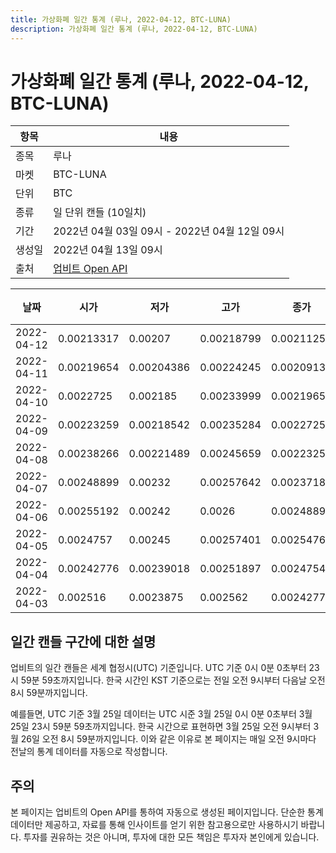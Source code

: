 ```yaml
---
title: 가상화폐 일간 통계 (루나, 2022-04-12, BTC-LUNA)
description: 가상화폐 일간 통계 (루나, 2022-04-12, BTC-LUNA)
---
```



가상화폐 일간 통계 (루나, 2022-04-12, BTC-LUNA)
===

|항목|내용|
|--|--|
|종목|루나|
|마켓|BTC-LUNA|
|단위|BTC|
|종류|일 단위 캔들 (10일치)|
|기간|2022년 04월 03일 09시 - 2022년 04월 12일 09시|
|생성일|2022년 04월 13일 09시|
|출처|[업비트 Open API](https://docs.upbit.com)|


|날짜|시가|저가|고가|종가|비고|
|--|--|--|--|--|--|
|2022-04-12|0.00213317|0.00207|0.00218799|0.00211257|    |
|2022-04-11|0.00219654|0.00204386|0.00224245|0.00209132|    |
|2022-04-10|0.0022725|0.002185|0.00233999|0.00219654|    |
|2022-04-09|0.00223259|0.00218542|0.00235284|0.0022725|    |
|2022-04-08|0.00238266|0.00221489|0.00245659|0.00223259|    |
|2022-04-07|0.00248899|0.00232|0.00257642|0.00237184|    |
|2022-04-06|0.00255192|0.00242|0.0026|0.00248899|    |
|2022-04-05|0.0024757|0.00245|0.00257401|0.00254763|    |
|2022-04-04|0.00242776|0.00239018|0.00251897|0.00247549|    |
|2022-04-03|0.002516|0.0023875|0.002562|0.00242776|    |


일간 캔들 구간에 대한 설명
---


업비트의 일간 캔들은 세계 협정시(UTC) 기준입니다. 
UTC 기준 0시 0분 0초부터 23시 59분 59초까지입니다. 
한국 시간인 KST 기준으로는 전일 오전 9시부터 다음날 오전 8시 59분까지입니다. 


예를들면, UTC 기준 3월 25일 데이터는 UTC 시준 3월 25일 0시 0분 0초부터 3월 25일 23시 59분 59초까지입니다. 
한국 시간으로 표현하면 3월 25일 오전 9시부터 3월 26일 오전 8시 59분까지입니다. 
이와 같은 이유로 본 페이지는 매일 오전 9시마다 전날의 통계 데이터를 자동으로 작성합니다. 


주의
---


본 페이지는 업비트의 Open API를 통하여 자동으로 생성된 페이지입니다. 
단순한 통계 데이터만 제공하고, 자료를 통해 인사이트를 얻기 위한 참고용으로만 사용하시기 바랍니다. 
투자를 권유하는 것은 아니며, 투자에 대한 모든 책임은 투자자 본인에게 있습니다. 

